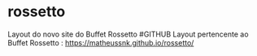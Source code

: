 # rossetto
Layout do novo site do Buffet Rossetto
#GITHUB Layout pertencente ao Buffet Rossetto : https://matheussnk.github.io/rossetto/

